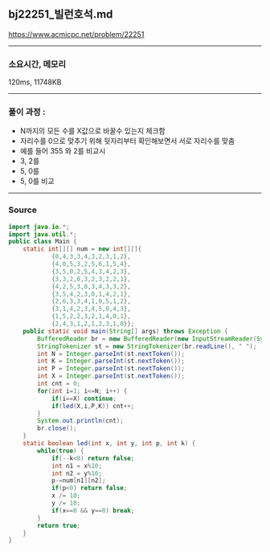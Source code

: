 ## bj22251\_빌런호석.md

https://www.acmicpc.net/problem/22251

---

### 소요시간, 메모리

120ms, 11748KB

---

### 풀이 과정 :

- N까지의 모든 수를 X값으로 바꿀수 있는지 체크함
- 자리수를 0으로 맞추기 위해 뒷자리부터 확인해보면서 서로 자리수를 맞춤
- 예를 들어 355 와 2를 비교시
- 3, 2를
- 5, 0를
- 5, 0를 비교

---

### Source

```java
import java.io.*;
import java.util.*;
public class Main {
    static int[][] num = new int[][]{
            {0,4,3,3,4,3,2,3,1,2},
            {4,0,5,3,2,5,6,1,5,4},
            {3,5,0,2,5,4,3,4,2,3},
            {3,3,2,0,3,2,3,2,2,1},
            {4,2,5,3,0,3,4,3,3,2},
            {3,5,4,2,3,0,1,4,2,1},
            {2,6,3,3,4,1,0,5,1,2},
            {3,1,4,2,3,4,5,0,4,3},
            {1,5,2,2,3,2,1,4,0,1},
            {2,4,3,1,2,1,2,3,1,0}};
    public static void main(String[] args) throws Exception {
        BufferedReader br = new BufferedReader(new InputStreamReader(System.in));
        StringTokenizer st = new StringTokenizer(br.readLine(), " ");
        int N = Integer.parseInt(st.nextToken());
        int K = Integer.parseInt(st.nextToken());
        int P = Integer.parseInt(st.nextToken());
        int X = Integer.parseInt(st.nextToken());
        int cnt = 0;
        for(int i=1; i<=N; i++) {
            if(i==X) continue;
            if(led(X,i,P,K)) cnt++;
        }
        System.out.println(cnt);
        br.close();
    }
    static boolean led(int x, int y, int p, int k) {
        while(true) {
            if(--k<0) return false;
            int n1 = x%10;
            int n2 = y%10;
            p-=num[n1][n2];
            if(p<0) return false;
            x /= 10;
            y /= 10;
            if(x==0 && y==0) break;
        }
        return true;
    }
}
```
